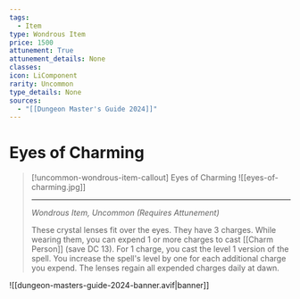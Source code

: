 ```yaml
---
tags:
  - Item
type: Wondrous Item
price: 1500
attunement: True
attunement_details: None
classes:
icon: LiComponent
rarity: Uncommon
type_details: None
sources: 
  - "[[Dungeon Master's Guide 2024]]"
---
```

# Eyes of Charming
>[!uncommon-wondrous-item-callout] Eyes of Charming
>![[eyes-of-charming.jpg]]
>
>- - -
>_Wondrous Item, Uncommon (Requires Attunement)_
>
>These crystal lenses fit over the eyes. They have 3 charges. While wearing them, you can expend 1 or more charges to cast [[Charm Person]] (save DC 13). For 1 charge, you cast the level 1 version of the spell. You increase the spell's level by one for each additional charge you expend. The lenses regain all expended charges daily at dawn.

![[dungeon-masters-guide-2024-banner.avif|banner]]